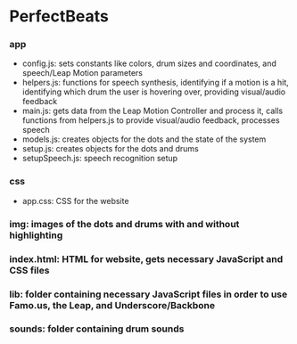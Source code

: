 # PerfectBeats

### app
* config.js: sets constants like colors, drum sizes and coordinates, and speech/Leap Motion parameters
* helpers.js: functions for speech synthesis, identifying if a motion is a hit, identifying which drum the user is hovering over, providing visual/audio feedback 
* main.js: gets data from the Leap Motion Controller and process it, calls functions from helpers.js to provide visual/audio feedback, processes speech 
* models.js: creates objects for the dots and the state of the system 
* setup.js: creates objects for the dots and drums 
* setupSpeech.js: speech recognition setup

### css
* app.css: CSS for the website <br />
### img: images of the dots and drums with and without highlighting <br />
### index.html: HTML for website, gets necessary JavaScript and CSS files <br />
### lib: folder containing necessary JavaScript files in order to use Famo.us, the Leap, and Underscore/Backbone <br />
### sounds: folder containing drum sounds <br />
